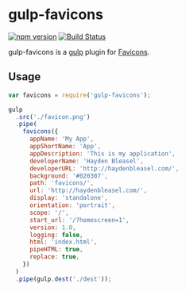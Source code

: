 # gulp-favicons

[![npm version](https://badge.fury.io/js/gulp-favicons.svg)](https://www.npmjs.com/package/gulp-favicons)
[![Build Status](https://secure.travis-ci.org/rejas/gulp-favicons.png?branch=master)](https://travis-ci.org/rejas/gulp-favicons)

gulp-favicons is a [gulp](https://github.com/gulpjs/gulp) plugin for  [Favicons](https://github.com/haydenbleasel/favicons).

## Usage
```javascript
var favicons = require('gulp-favicons');

gulp
  .src('./favicon.png')
  .pipe(
    favicons({
      appName: 'My App',
      appShortName: 'App',
      appDescription: 'This is my application',
      developerName: 'Hayden Bleasel',
      developerURL: 'http://haydenbleasel.com/',
      background: '#020307',
      path: 'favicons/',
      url: 'http://haydenbleasel.com/',
      display: 'standalone',
      orientation: 'portrait',
      scope: '/',
      start_url: '/?homescreen=1',
      version: 1.0,
      logging: false,
      html: 'index.html',
      pipeHTML: true,
      replace: true,
    })
  )
  .pipe(gulp.dest('./dest'));
```
